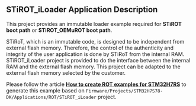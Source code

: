 ## <b>STiROT_iLoader Application Description</b>

This project provides an immutable loader example required for <b>STiROT boot path</b> or <b>STiROT_OEMuROT boot path</b>.

STiRoT, which is an immutable code, is designed to be independent from external flash memory. Therefore,
the control of the authenticity and integrity of the user application is done by STiRoT from the internal RAM.
STiROT_iLoader project is provided to do the interface between the internal RAM and the external flash memory. This
project can be adapted to the external flash memory selected by the customer.

Please follow the article [<b>How to create ROT examples for STM32H7RS</b>](https://wiki.st.com/stm32mcu/wiki/Security:How_to_create_ROT_examples_for_STM32H7RS)
to generate this example based on `Firmware/Projects/STM32H7S78-DK/Applications/ROT/STiROT_iLoader` project.
